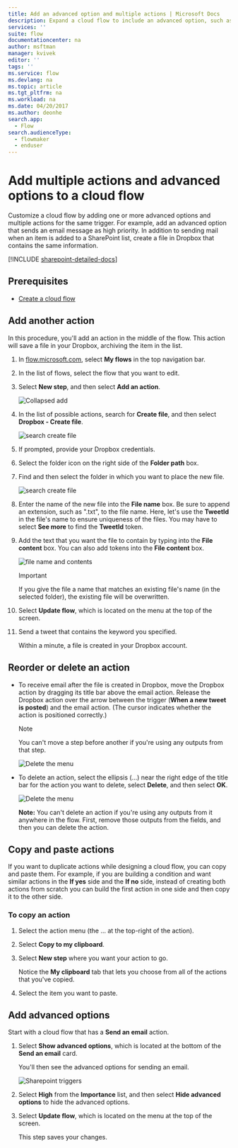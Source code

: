 ```yaml
---
title: Add an advanced option and multiple actions | Microsoft Docs
description: Expand a cloud flow to include an advanced option, such as setting email to high priority, and add another action for the same event.
services: ''
suite: flow
documentationcenter: na
author: msftman
manager: kvivek
editor: ''
tags: ''
ms.service: flow
ms.devlang: na
ms.topic: article
ms.tgt_pltfrm: na
ms.workload: na
ms.date: 04/20/2017
ms.author: deonhe
search.app: 
  - Flow
search.audienceType: 
  - flowmaker
  - enduser
---
```

# Add multiple actions and advanced options to a cloud flow

Customize a cloud flow by adding one or more advanced options and multiple actions for the same trigger. For example, add an advanced option that sends an email message as high priority. In addition to sending mail when an item is added to a SharePoint list, create a file in Dropbox that contains the same information.

[!INCLUDE [sharepoint-detailed-docs](includes/sharepoint-detailed-docs.md)]

## Prerequisites
* [Create a cloud flow](get-started-logic-flow.md)

## Add another action
In this procedure, you'll add an action in the middle of the flow. This action will save a file in your Dropbox, archiving the item in the list.

1. In [flow.microsoft.com](https://flow.microsoft.com), select **My flows** in the top navigation bar.
2. In the list of flows, select the flow that you want to edit.
3. Select **New step**, and then select **Add an action**.
   
    ![Collapsed add](./media/multi-step-logic-flow/add-action.png)
4. In the list of possible actions, search for **Create file**, and then select **Dropbox - Create file**.
   
    ![search create file](./media/multi-step-logic-flow/create-file-search.png)
5. If prompted, provide your Dropbox credentials.
6. Select the folder icon on the right side of the **Folder path** box.
7. Find and then select the folder in which you want to place the new file.
   
    ![search create file](./media/multi-step-logic-flow/create-file-folder.png)
8. Enter the name of the new file into the **File name** box. Be sure to append an extension, such as ".txt", to the file name. Here, let's use the **TweetId** in the file's name to ensure uniqueness of the files. You may have to select **See more** to find the **TweetId** token.
9. Add the text that you want the file to contain by typing into the **File content** box. You can also add tokens into the **File content** box.
   
    ![file name and contents](./media/multi-step-logic-flow/create-file-name-and-contents.png)
   
   > [!IMPORTANT]
   > If you give the file a name that matches an existing file's name (in the selected folder), the existing file will be overwritten.
   > 
   > 
10. Select **Update flow**, which is located on the menu at the top of the screen.
11. Send a tweet that contains the keyword you specified.
    
     Within a minute, a file is created in your Dropbox account.

## Reorder or delete an action
* To receive email after the file is created in Dropbox, move the Dropbox action by dragging its title bar above the email action. Release the Dropbox action over the arrow between the trigger (**When a new tweet is posted**) and the email action. (The cursor indicates whether the action is positioned correctly.)
  
  > [!NOTE]
  > You can't move a step before another if you're using any outputs from that step.
  > 
  > 
  
    ![Delete the menu](./media/multi-step-logic-flow/draggingaction.png)
* To delete an action, select the ellipsis (...) near the right edge of the title bar for the action you want to delete, select **Delete**, and then select **OK**.
  
    ![Delete the menu](./media/multi-step-logic-flow/deletemenu.png)
  
     **Note:** You can't delete an action if you're using any outputs from it anywhere in the flow. First, remove those outputs from the fields, and then you can delete the action.


## Copy and paste actions

If you want to duplicate actions while designing a cloud flow, you can copy and paste them. For example, if you are building a condition and want similar actions in the **If yes** side and the **If no** side, instead of creating both actions from scratch you can build the first action in one side and then copy it to the other side.


### To copy an action
1. Select the action menu (the ... at the top-right of the action).
1. Select **Copy to my clipboard**. 
1. Select **New step** where you want your action to go. 

     Notice the **My clipboard** tab that lets you choose from all of the actions that you've copied.
1. Select the item you want to paste.

## Add advanced options
Start with a cloud flow that has a **Send an email** action.

1. Select **Show advanced options**, which is located at the bottom of the **Send an email** card.
   
     You'll then see the advanced options for sending an email.
   
    ![Sharepoint triggers](./media/multi-step-logic-flow/advanced.png)
2. Select **High** from the **Importance** list, and then select **Hide advanced options** to hide the advanced options.
3. Select **Update flow**, which is located on the menu at the top of the screen.
   
     This step saves your changes.


